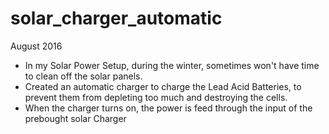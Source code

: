 # solar_charger_automatic
August 2016
- In my Solar Power Setup, during the winter, sometimes won't have time to clean off the solar panels.
- Created an automatic charger to charge the Lead Acid Batteries, to prevent them from depleting too much and destroying the cells.
- When the charger turns on, the power is feed through the input of the prebought solar Charger
